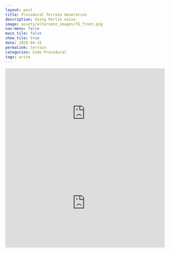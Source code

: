 ```yaml
---
layout: post
title: Procedural Terrain Generation 
description: Using Perlin noise
image: assets/alternate_images/TG_front.png
nav-menu: false
main_tile: false
show_tile: true
date: 2020-04-15
permalink: terrain
categories: Code Procedural
tags: write
---
```


<!-- <p>Hollow Knight is a 2D Metroidvania action-adventure game, which takes place in Hollownest, a fictional ancient kingdom. The player controls an insect-like, silent, and nameless knight while exploring the underground world. The knight wields a nail, which is a cone-shaped sword, used both in combat and environmental interaction.</p> -->




<style>
	*.videoWrapper {
		position: relative;
		padding-bottom: 56.25%; /* 16:9 */
		height: 0;
	}
	*.videoWrapper iframe {
		position: absolute;
		top: 0;
		left: 0;
		width: 100%;
		height: 100%;
	}
	*.grid{
	display: grid;
	place-items:center;
	width: 100%;
    }
}
</style>

<style> iframe{ border: none; } </style>
<div class="videoWrapper grid" style="--aspect-ratio: 1 / 4;">
    <iframe src="https://www.youtube.com/embed/kLhleR4t7LQ" data-position="center center">
    </iframe>
</div>
<div class="videoWrapper" style="--aspect-ratio: 1 / 4;">
    <iframe src="https://www.youtube.com/embed/-vS37cZq3B8" data-position="center center">
    </iframe>
</div>
<!-- "https://www.youtube.com/embed/kLhleR4t7LQ"  -->
<!-- "https://www.youtube.com/embed/-vS37cZq3B8" -->